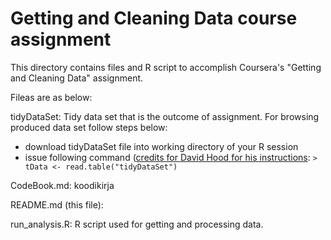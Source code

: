 # Getting and Cleaning Data course assignment

This directory contains files and R script to accomplish Coursera's "Getting and Cleaning Data" assignment. 

Fileas are as below:

tidyDataSet: Tidy data set that is the outcome of assignment. For browsing produced data set follow steps below:
* download tidyDataSet file into working directory of your R session
* issue following command ([credits for David Hood for his instructions](https://thoughtfulbloke.wordpress.com/2015/09/09/): 
`> tData <- read.table("tidyDataSet")`

CodeBook.md: koodikirja

README.md (this file): 

run_analysis.R: R script used for getting and processing data.
